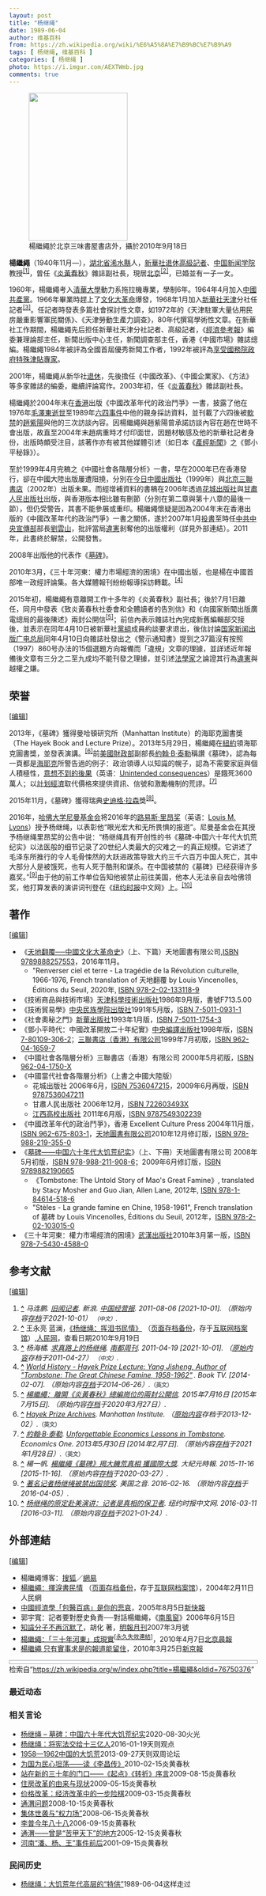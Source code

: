 ```yaml
---
layout: post
title: "杨继绳"
date: 1989-06-04
author: 维基百科
from: https://zh.wikipedia.org/wiki/%E6%A5%8A%E7%B9%BC%E7%B9%A9
tags: [ 杨继绳, 维基百科 ]
categories: [ 杨继绳 ]
photo: https://i.imgur.com/AEXTWmb.jpg
comments: true
---
```

<div class="mw-content-ltr mw-parser-output" lang="zh" dir="ltr"><style data-mw-deduplicate="TemplateStyles:r83732972">.mw-parser-output .ambox{border:1px solid #a2a9b1;border-left:10px solid #36c;background-color:#fbfbfb;box-sizing:border-box}.mw-parser-output .ambox+link+.ambox,.mw-parser-output .ambox+link+style+.ambox,.mw-parser-output .ambox+link+link+.ambox,.mw-parser-output .ambox+.mw-empty-elt+link+.ambox,.mw-parser-output .ambox+.mw-empty-elt+link+style+.ambox,.mw-parser-output .ambox+.mw-empty-elt+link+link+.ambox{margin-top:-1px}html body.mediawiki .mw-parser-output .ambox.mbox-small-left{margin:4px 1em 4px 0;overflow:hidden;width:238px;border-collapse:collapse;font-size:88%;line-height:1.25em}.mw-parser-output .ambox-speedy{border-left:10px solid #b32424;background-color:#fee7e6}.mw-parser-output .ambox-delete{border-left:10px solid #b32424}.mw-parser-output .ambox-content{border-left:10px solid #f28500}.mw-parser-output .ambox-style{border-left:10px solid #fc3}.mw-parser-output .ambox-move{border-left:10px solid #9932cc}.mw-parser-output .ambox-protection{border-left:10px solid #a2a9b1}.mw-parser-output .ambox .mbox-text{border:none;padding:0.25em 0.5em;width:100%}.mw-parser-output .ambox .mbox-image{border:none;padding:2px 0 2px 0.5em;text-align:center}.mw-parser-output .ambox .mbox-imageright{border:none;padding:2px 0.5em 2px 0;text-align:center}.mw-parser-output .ambox .mbox-empty-cell{border:none;padding:0;width:1px}.mw-parser-output .ambox .mbox-image-div{width:52px}html.client-js body.skin-minerva .mw-parser-output .mbox-text-span{margin-left:23px!important}@media(min-width:720px){.mw-parser-output .ambox{margin:0 10%}}@media screen{html.skin-theme-clientpref-night .mw-parser-output .ambox{border-left-color:#36c!important}html.skin-theme-clientpref-night .mw-parser-output .ambox-speedy,html.skin-theme-clientpref-night .mw-parser-output .ambox-delete{border-left-color:#b32424!important}html.skin-theme-clientpref-night .mw-parser-output .ambox-speedy{background-color:#300!important}html.skin-theme-clientpref-night .mw-parser-output .ambox-content{border-left-color:#f28500!important}html.skin-theme-clientpref-night .mw-parser-output .ambox-style{border-left-color:#fc3!important}html.skin-theme-clientpref-night .mw-parser-output .ambox-move{border-left-color:#9932cc!important}html.skin-theme-clientpref-night .mw-parser-output .ambox-protection{border-left-color:#a2a9b1!important}}@media screen and (prefers-color-scheme:dark){html.skin-theme-clientpref-os .mw-parser-output .ambox{border-left-color:#36c!important}html.skin-theme-clientpref-os .mw-parser-output .ambox-speedy,html.skin-theme-clientpref-os .mw-parser-output .ambox-delete{border-left-color:#b32424!important}html.skin-theme-clientpref-os .mw-parser-output .ambox-speedy{background-color:#300!important}html.skin-theme-clientpref-os .mw-parser-output .ambox-content{border-left-color:#f28500!important}html.skin-theme-clientpref-os .mw-parser-output .ambox-style{border-left-color:#fc3!important}html.skin-theme-clientpref-os .mw-parser-output .ambox-move{border-left-color:#9932cc!important}html.skin-theme-clientpref-os .mw-parser-output .ambox-protection{border-left-color:#a2a9b1!important}}</style>
<figure class="mw-halign-right" typeof="mw:File/Thumb"><a href="/wiki/File:YangJisheng.jpg" class="mw-file-description"><img src="//upload.wikimedia.org/wikipedia/commons/thumb/f/fb/YangJisheng.jpg/200px-YangJisheng.jpg" decoding="async" width="200" height="299" class="mw-file-element" srcset="//upload.wikimedia.org/wikipedia/commons/thumb/f/fb/YangJisheng.jpg/300px-YangJisheng.jpg 1.5x, //upload.wikimedia.org/wikipedia/commons/thumb/f/fb/YangJisheng.jpg/400px-YangJisheng.jpg 2x" data-file-width="2105" data-file-height="3148"></a><figcaption>楊繼繩於北京三味書屋書店外，攝於2010年9月18日</figcaption></figure>
<p><b>楊繼繩</b>（1940年11月<span class="useeditintro" title="Template:BLP editintro">—</span>），<a href="/wiki/%E6%B9%96%E5%8C%97%E7%9C%81" title="湖北省">湖北省</a><a href="/wiki/%E6%B5%A0%E6%B0%B4%E5%8E%BF" title="浠水县">浠水縣</a>人，<a href="/wiki/%E6%96%B0%E8%8F%AF%E7%A4%BE" class="mw-redirect" title="新華社">新華社</a><a href="/wiki/%E9%80%80%E4%BC%91" title="退休">退休</a><a href="/wiki/%E9%AB%98%E7%BA%A7%E8%AE%B0%E8%80%85" class="mw-redirect" title="高级记者">高級記者</a>、<a href="/wiki/%E4%B8%AD%E5%9B%BD%E6%96%B0%E9%97%BB%E5%AD%A6%E9%99%A2" title="中国新闻学院">中国新闻学院</a>教授<sup id="cite_ref-1" class="reference"><a href="#cite_note-1"><span class="cite-bracket">[</span>1<span class="cite-bracket">]</span></a></sup>，曾任《<a href="/wiki/%E7%82%8E%E9%BB%83%E6%98%A5%E7%A7%8B" class="mw-redirect" title="炎黃春秋">炎黃春秋</a>》雜誌副社長，現居<a href="/wiki/%E5%8C%97%E4%BA%AC" class="mw-redirect" title="北京">北京</a><sup id="cite_ref-杨继绳：挥泪书民情_2-0" class="reference"><a href="#cite_note-杨继绳：挥泪书民情-2"><span class="cite-bracket">[</span>2<span class="cite-bracket">]</span></a></sup>，已婚並有一子一女。
</p>
<meta property="mw:PageProp/toc">
<div class="mw-heading mw-heading2"></div>
<p>1960年，楊繼繩考入<a href="/wiki/%E6%B8%85%E8%8F%AF%E5%A4%A7%E5%AD%B8" class="mw-redirect" title="清華大學">清華大學</a>動力系拖拉機專業，學制6年。1964年4月加入<a href="/wiki/%E4%B8%AD%E5%9C%8B%E5%85%B1%E7%94%A2%E9%BB%A8" class="mw-redirect" title="中國共產黨">中國共產黨</a>。1966年畢業時趕上了<a href="/wiki/%E6%96%87%E5%8C%96%E5%A4%A7%E9%9D%A9%E5%91%BD" title="文化大革命">文化大革命</a>爆發，1968年1月加入<a href="/wiki/%E6%96%B0%E8%8F%AF%E7%A4%BE" class="mw-redirect" title="新華社">新華社</a><a href="/wiki/%E5%A4%A9%E6%B4%A5" class="mw-redirect" title="天津">天津</a>分社任記者<sup id="cite_ref-3" class="reference"><a href="#cite_note-3"><span class="cite-bracket">[</span>3<span class="cite-bracket">]</span></a></sup>。任記者時發表多篇社會探討性文章，如1972年的《天津駐軍大量佔用民房嚴重影響軍民關係》、《天津勞動生產力調查》，80年代撰寫學術性文章。在新華社工作期間，楊繼繩先后担任新華社天津分社記者、高級記者，《<a href="/wiki/%E7%B6%93%E6%BF%9F%E5%8F%83%E8%80%83%E5%A0%B1" class="mw-redirect" title="經濟參考報">經濟參考報</a>》編委兼理論部主任，新聞出版中心主任，新聞調查部主任，香港《中國市場》雜誌總編。楊繼繩1984年被評為全國首屆優秀新聞工作者，1992年被評為<a href="/wiki/%E4%BA%AB%E5%8F%97%E5%9B%BD%E5%8A%A1%E9%99%A2%E6%94%BF%E5%BA%9C%E7%89%B9%E6%AE%8A%E6%B4%A5%E8%B4%B4%E4%B8%93%E5%AE%B6" class="mw-redirect" title="享受国务院政府特殊津贴专家">享受國務院政府特殊津貼專家</a>。
</p><p>2001年，楊繼繩从新华社<a href="/wiki/%E9%80%80%E4%BC%91" title="退休">退休</a>，先後擔任《中國改革》、《中國企業家》、《方法》等多家雜誌的編委，繼續評論寫作。2003年初，任《<a href="/wiki/%E7%82%8E%E9%BB%83%E6%98%A5%E7%A7%8B" class="mw-redirect" title="炎黃春秋">炎黃春秋</a>》雜誌副社長。
</p><p>楊繼繩於2004年末在<a href="/wiki/%E9%A6%99%E6%B8%AF" title="香港">香港</a>出版《中國改革年代的政治鬥爭》一書，披露了他在1976年<a href="/wiki/%E6%AF%9B%E6%B3%BD%E4%B8%9C%E9%80%9D%E4%B8%96" class="mw-redirect" title="毛泽东逝世">毛澤東逝世</a>至1989年<a href="/wiki/%E5%85%AD%E5%9B%9B%E4%BA%8B%E4%BB%B6" title="六四事件">六四事件</a>中他的親身採訪資料，並刊載了六四後被<a href="/wiki/%E8%BB%9F%E7%A6%81" title="軟禁">軟禁</a>的<a href="/wiki/%E8%B6%99%E7%B4%AB%E9%99%BD" class="mw-redirect" title="趙紫陽">趙紫陽</a>與他的三次訪談內容。因楊繼繩與趙紫陽曾承諾訪談內容在趙在世時不會出版，故直至2004年末趙病重時才付印面世，因題材敏感及他的新華社記者身份，出版時頗受注目，該著作亦有被其他媒體引述（如日本《<a href="/wiki/%E7%94%A2%E7%B6%93%E6%96%B0%E8%81%9E" title="產經新聞">產經新聞</a>》之《鄧小平秘錄》）。
</p><p>至於1999年4月完稿之《中國社會各階層分析》一書，早在2000年已在香港發行，卻在中國大陸出版屢遭阻撓，分別在<a href="/wiki/%E4%BB%8A%E6%97%A5%E4%B8%AD%E5%9B%BD%E5%87%BA%E7%89%88%E7%A4%BE" class="mw-redirect" title="今日中国出版社">今日中國出版社</a>（1999年）與<a href="/wiki/%E5%8C%97%E4%BA%AC%E4%B8%89%E8%81%94%E4%B9%A6%E5%BA%97" class="mw-redirect" title="北京三联书店">北京三聯書店</a>（2002年）出版未果。而經增補資料的書稿在2006年透過<a href="/wiki/%E8%8A%B1%E5%9F%8E%E5%87%BA%E7%89%88%E7%A4%BE" title="花城出版社">花城出版社</a>與<a href="/wiki/%E7%94%98%E8%82%83%E4%BA%BA%E6%B0%91%E5%87%BA%E7%89%88%E7%A4%BE" title="甘肃人民出版社">甘肅人民出版社</a>出版，與香港版本相比雖有刪節（分別在第二章與第十八章的最後一節），但仍受警告，其書不能參展或重印。楊繼繩懷疑是因為2004年末在香港出版的《中國改革年代的政治鬥爭》一書之關係，遂於2007年1月<a href="/w/index.php?title=%E6%8A%95%E6%9B%B8&amp;action=edit&amp;redlink=1" class="new" title="投書（页面不存在）">投書</a>至時任<a href="/wiki/%E4%B8%AD%E5%85%B1%E4%B8%AD%E5%A4%AE%E5%AE%A3%E5%82%B3%E9%83%A8" class="mw-redirect" title="中共中央宣傳部">中共中央宣傳部</a>部長<a href="/wiki/%E5%8A%89%E9%9B%B2%E5%B1%B1" class="mw-redirect" title="劉雲山">劉雲山</a>，批評當局<a href="/wiki/%E9%81%95%E6%86%B2" class="mw-redirect" title="違憲">違憲</a>剝奪他的出版權利（詳見外部連結）。2011年，此書終於解禁，公開發售。
</p><p>2008年出版他的代表作《<a href="/wiki/%E5%A2%93%E7%A2%91_(%E4%B9%A6%E7%B1%8D)" title="墓碑 (书籍)">墓碑</a>》。
</p><p>2010年3月，《三十年河東：權力市場經濟的困境》在中國出版，也是楊在中國首部唯一政經評論集。各大媒體報刊紛紛報導採訪轉載。<sup id="cite_ref-4" class="reference"><a href="#cite_note-4"><span class="cite-bracket">[</span>4<span class="cite-bracket">]</span></a></sup>
</p><p>2015年初，楊繼繩有意離開工作十多年的《炎黃春秋》副社長；後於7月1日離任，同月中發表《致炎黃春秋社委會和全體讀者的告別信》和《向國家新聞出版廣電總局的最後陳述》兩封公開信<sup id="cite_ref-5" class="reference"><a href="#cite_note-5"><span class="cite-bracket">[</span>5<span class="cite-bracket">]</span></a></sup>；前信內表示雜誌社內完成新舊編輯部交接後，並表示在同年4月10日被新華社<a href="/wiki/%E5%85%9A%E7%BB%84" title="党组">黨組</a>成員約談要求退出，後信討論<a href="/wiki/%E5%9B%BD%E5%AE%B6%E6%96%B0%E9%97%BB%E5%87%BA%E7%89%88%E5%B9%BF%E7%94%B5%E6%80%BB%E5%B1%80" class="mw-redirect" title="国家新闻出版广电总局">国家新闻出版广电总局</a>同年4月10日向雜誌社發出之《警示通知書》提到之37篇沒有按照（1997）860号办法的15個選題方向報備而「違規」文章的理據，並詳述近年報備後文章有三分之二至九成均不能刊發之理據，並引述<a href="/wiki/%E6%B3%95%E5%AD%B8%E5%AE%B6" class="mw-redirect" title="法學家">法學家</a>之論證其行為<a href="/wiki/%E9%81%95%E6%86%B2" class="mw-redirect" title="違憲">違憲</a>與越權之嫌。
</p>
<div class="mw-heading mw-heading2"><h2 id="荣誉"><span id=".E8.8D.A3.E8.AA.89"></span>荣誉</h2><span class="mw-editsection"><span class="mw-editsection-bracket">[</span><a href="/w/index.php?title=%E6%A5%8A%E7%B9%BC%E7%B9%A9&amp;action=edit&amp;section=2" title="编辑章节：荣誉"><span>编辑</span></a><span class="mw-editsection-bracket">]</span></span></div>
<p>2013年，《墓碑》獲得曼哈頓研究所（Manhattan Institute）的海耶克圖書獎（The Hayek Book and Lecture Prize）。2013年5月29日，楊繼繩在<a href="/wiki/%E7%B4%90%E7%B4%84" class="mw-redirect" title="紐約">紐約</a>領海耶克圖書獎，並發表演講。<sup id="cite_ref-6" class="reference"><a href="#cite_note-6"><span class="cite-bracket">[</span>6<span class="cite-bracket">]</span></a></sup>前<a href="/wiki/%E7%BE%8E%E5%9C%8B%E8%B2%A1%E6%94%BF%E9%83%A8" class="mw-redirect" title="美國財政部">美國財政部</a>副部長<a href="/wiki/%E7%BA%A6%E7%BF%B0%C2%B7B%C2%B7%E6%B3%B0%E5%8B%92" title="约翰·B·泰勒">約翰·B·泰勒</a>稱讚《墓碑》，認為每一頁都是<a href="/wiki/%E6%B5%B7%E8%80%B6%E5%85%8B" class="mw-redirect mw-disambig" title="海耶克">海耶克</a>所警告過的例子：政治領導人以知識的幌子，認為不需要家庭與個人積極性，<span class="ilh-all" data-orig-title="意想不到的後果" data-lang-code="en" data-lang-name="英语" data-foreign-title="Unintended consequences"><span class="ilh-page"><a href="/w/index.php?title=%E6%84%8F%E6%83%B3%E4%B8%8D%E5%88%B0%E7%9A%84%E5%BE%8C%E6%9E%9C&amp;action=edit&amp;redlink=1" class="new" title="意想不到的後果（页面不存在）">意想不到的後果</a></span><span class="noprint ilh-comment"><span class="ilh-paren">（</span><span class="ilh-lang">英语</span><span class="ilh-colon">：</span><span class="ilh-link"><a href="https://en.wikipedia.org/wiki/Unintended_consequences" class="extiw" title="en:Unintended consequences"><span lang="en" dir="auto">Unintended consequences</span></a></span><span class="ilh-paren">）</span></span></span>是餓死3600萬人；以<a href="/wiki/%E8%AE%A1%E5%88%92%E7%BB%8F%E6%B5%8E" class="mw-redirect" title="计划经济">計划經濟</a>取代價格來提供資訊、信號和激勵機制的荒謬。<sup id="cite_ref-7" class="reference"><a href="#cite_note-7"><span class="cite-bracket">[</span>7<span class="cite-bracket">]</span></a></sup>
</p><p>2015年11月，《墓碑》獲得瑞典<a href="/wiki/%E5%8F%B2%E8%BF%AA%E6%A0%BC%C2%B7%E6%8B%89%E6%A3%AE" class="mw-redirect" title="史迪格·拉森">史迪格·拉森</a>獎<sup id="cite_ref-SWEDEN_8-0" class="reference"><a href="#cite_note-SWEDEN-8"><span class="cite-bracket">[</span>8<span class="cite-bracket">]</span></a></sup>。
</p><p>2016年，<a href="/wiki/%E5%93%88%E4%BD%9B%E5%A4%A7%E5%AD%A6" title="哈佛大学">哈佛大学</a><a href="/wiki/%E5%B0%BC%E6%9B%BC%E6%96%B0%E9%97%BB%E5%9F%BA%E9%87%91%E4%BC%9A" title="尼曼新闻基金会">尼曼基金会</a>将2016年的<span class="ilh-all" data-orig-title="路易斯·里昂奖" data-lang-code="en" data-lang-name="英语" data-foreign-title="Louis M. Lyons"><span class="ilh-page"><a href="/w/index.php?title=%E8%B7%AF%E6%98%93%E6%96%AF%C2%B7%E9%87%8C%E6%98%82%E5%A5%96&amp;action=edit&amp;redlink=1" class="new" title="路易斯·里昂奖（页面不存在）">路易斯·里昂奖</a></span><span class="noprint ilh-comment"><span class="ilh-paren">（</span><span class="ilh-lang">英语</span><span class="ilh-colon">：</span><span class="ilh-link"><a href="https://en.wikipedia.org/wiki/Louis_M._Lyons" class="extiw" title="en:Louis M. Lyons"><span lang="en" dir="auto">Louis M. Lyons</span></a></span><span class="ilh-paren">）</span></span></span>授予杨继绳，以表彰他“眼光宏大和无所畏惧的报道”。尼曼基金会在其授予杨继绳里昂奖的公告中说：“杨继绳具有开创性的书《墓碑-中国六十年代大饥荒纪实》以法医般的细节记录了20世纪人类最大的灾难之一的真正规模。它讲述了毛泽东所推行的令人毛骨悚然的大跃进政策导致大约三千六百万中国人死亡，其中大部分人是被饿死，也有人死于酷刑和谋杀。在中国被禁的《墓碑》已经获得许多嘉奖。”<sup id="cite_ref-9" class="reference"><a href="#cite_note-9"><span class="cite-bracket">[</span>9<span class="cite-bracket">]</span></a></sup>由于他的前工作单位告知他被禁止前往美国，他本人无法亲自去哈佛领奖，他打算发表的演讲词刊登在《<a href="/wiki/%E7%BA%BD%E7%BA%A6%E6%97%B6%E6%8A%A5" title="纽约时报">纽约时报</a>中文网》上。<sup id="cite_ref-10" class="reference"><a href="#cite_note-10"><span class="cite-bracket">[</span>10<span class="cite-bracket">]</span></a></sup>
</p>
<div class="mw-heading mw-heading2"><h2 id="著作"><span id=".E8.91.97.E4.BD.9C"></span>著作</h2><span class="mw-editsection"><span class="mw-editsection-bracket">[</span><a href="/w/index.php?title=%E6%A5%8A%E7%B9%BC%E7%B9%A9&amp;action=edit&amp;section=3" title="编辑章节：著作"><span>编辑</span></a><span class="mw-editsection-bracket">]</span></span></div>
<ul><li>《<a href="/wiki/%E5%A4%A9%E5%9C%B0%E7%BF%BB%E8%A6%86%E2%94%80%E2%94%80%E4%B8%AD%E5%9B%BD%E6%96%87%E5%8C%96%E5%A4%A7%E9%9D%A9%E5%91%BD%E5%8F%B2" class="mw-redirect" title="天地翻覆──中国文化大革命史">天地翻覆──中國文化大革命史</a>》（上、下篇）天地圖書有限公司,<a href="/wiki/Special:%E7%BD%91%E7%BB%9C%E4%B9%A6%E6%BA%90/9789888257553" class="internal mw-magiclink-isbn">ISBN 9789888257553</a>，2016年11月。
<ul><li>"Renverser ciel et terre - La tragédie de la Révolution culturelle, 1966-1976, French translation of 天地翻覆 by Louis Vincenolles, Éditions du Seuil, 2020年, <a href="/wiki/Special:%E7%BD%91%E7%BB%9C%E4%B9%A6%E6%BA%90/9782021331189" class="internal mw-magiclink-isbn">ISBN 978-2-02-133118-9</a></li></ul></li>
<li>《技術商品與技術市場》<a href="/w/index.php?title=%E5%A4%A9%E6%B4%A5%E7%A7%91%E5%AD%B8%E6%8A%80%E8%A1%93%E5%87%BA%E7%89%88%E7%A4%BE&amp;action=edit&amp;redlink=1" class="new" title="天津科學技術出版社（页面不存在）">天津科學技術出版社</a>1986年9月版，書號F713.5.00</li>
<li>《技術貿易學》<a href="/w/index.php?title=%E4%B8%AD%E5%A4%AE%E6%B0%91%E6%97%8F%E5%AD%B8%E9%99%A2%E5%87%BA%E7%89%88%E7%A4%BE&amp;action=edit&amp;redlink=1" class="new" title="中央民族學院出版社（页面不存在）">中央民族學院出版社</a>1991年5月版，<a href="/wiki/Special:%E7%BD%91%E7%BB%9C%E4%B9%A6%E6%BA%90/7501109311" class="internal mw-magiclink-isbn">ISBN 7-5011-0931-1</a></li>
<li>《社會奧秘之門》<a href="/wiki/%E6%96%B0%E5%8D%8E%E5%87%BA%E7%89%88%E7%A4%BE" class="mw-redirect" title="新华出版社">新華出版社</a>1993年1月版，<a href="/wiki/Special:%E7%BD%91%E7%BB%9C%E4%B9%A6%E6%BA%90/7501117543" class="internal mw-magiclink-isbn">ISBN 7-5011-1754-3</a></li>
<li>《鄧小平時代：中國改革開放二十年紀實》<a href="/wiki/%E4%B8%AD%E5%A4%AE%E7%B7%A8%E8%AD%AF%E5%87%BA%E7%89%88%E7%A4%BE" title="中央編譯出版社">中央編譯出版社</a>1998年版，<a href="/wiki/Special:%E7%BD%91%E7%BB%9C%E4%B9%A6%E6%BA%90/7801093062" class="internal mw-magiclink-isbn">ISBN 7-80109-306-2</a>；<a href="/wiki/%E4%B8%89%E8%81%AF%E6%9B%B8%E5%BA%97_(%E9%A6%99%E6%B8%AF)" class="mw-redirect" title="三聯書店 (香港)">三聯書店（香港）有限公司</a>1999年7月初版，<a href="/wiki/Special:%E7%BD%91%E7%BB%9C%E4%B9%A6%E6%BA%90/9620416597" class="internal mw-magiclink-isbn">ISBN 962-04-1659-7</a></li>
<li>《中國社會各階層分析》三聯書店（香港）有限公司 2000年5月初版，<a href="/wiki/Special:%E7%BD%91%E7%BB%9C%E4%B9%A6%E6%BA%90/962041750X" class="internal mw-magiclink-isbn">ISBN 962-04-1750-X</a></li>
<li>《中國當代社會各階層分析》（上書之中國大陸版）
<ul><li>花城出版社 2006年6月，<a href="/wiki/Special:%E7%BD%91%E7%BB%9C%E4%B9%A6%E6%BA%90/7536047215" class="internal mw-magiclink-isbn">ISBN 7536047215</a>，2009年6月再版，<a href="/wiki/Special:%E7%BD%91%E7%BB%9C%E4%B9%A6%E6%BA%90/9787536047211" class="internal mw-magiclink-isbn">ISBN 9787536047211</a></li>
<li>甘肅人民出版社 2006年12月，<a href="/wiki/Special:%E7%BD%91%E7%BB%9C%E4%B9%A6%E6%BA%90/722603493X" class="internal mw-magiclink-isbn">ISBN 722603493X</a></li>
<li><a href="/w/index.php?title=%E6%B1%9F%E8%A5%BF%E9%AB%98%E6%A0%A1%E5%87%BA%E7%89%88%E7%A4%BE&amp;action=edit&amp;redlink=1" class="new" title="江西高校出版社（页面不存在）">江西高校出版社</a> 2011年6月版，<a href="/wiki/Special:%E7%BD%91%E7%BB%9C%E4%B9%A6%E6%BA%90/9787549302239" class="internal mw-magiclink-isbn">ISBN 9787549302239</a></li></ul></li>
<li>《中國改革年代的政治鬥爭》，香港 Excellent Culture Press 2004年11月版，<a href="/wiki/Special:%E7%BD%91%E7%BB%9C%E4%B9%A6%E6%BA%90/9626758031" class="internal mw-magiclink-isbn">ISBN 962-675-803-1</a>，<a href="/wiki/%E5%A4%A9%E5%9C%B0%E5%9C%96%E6%9B%B8" title="天地圖書">天地圖書有限公司</a>2010年12月修訂版，<a href="/wiki/Special:%E7%BD%91%E7%BB%9C%E4%B9%A6%E6%BA%90/9789882193550" class="internal mw-magiclink-isbn">ISBN 978-988-219-355-0</a></li>
<li>《<a href="/wiki/%E5%A2%93%E7%A2%91%E2%80%94%E2%80%94%E4%B8%AD%E5%9B%BD%E5%85%AD%E5%8D%81%E5%B9%B4%E4%BB%A3%E5%A4%A7%E9%A5%A5%E8%8D%92%E7%BA%AA%E5%AE%9E" class="mw-redirect" title="墓碑——中国六十年代大饥荒纪实">墓碑——中国六十年代大饥荒纪实</a>》（上、下冊）天地圖書有限公司 2008年5月初版，<a href="/wiki/Special:%E7%BD%91%E7%BB%9C%E4%B9%A6%E6%BA%90/9789882119086" class="internal mw-magiclink-isbn">ISBN 978-988-211-908-6</a>；2009年6月修訂版，<a href="/wiki/Special:%E7%BD%91%E7%BB%9C%E4%B9%A6%E6%BA%90/9789882190665" class="internal mw-magiclink-isbn">ISBN 9789882190665</a>
<ul><li>《Tombstone: The Untold Story of Mao's Great Famine》, translated by Stacy Mosher and Guo Jian, Allen Lane, 2012年, <a href="/wiki/Special:%E7%BD%91%E7%BB%9C%E4%B9%A6%E6%BA%90/9781846145186" class="internal mw-magiclink-isbn">ISBN 978-1-84614-518-6</a></li>
<li>"Stèles - La grande famine en Chine, 1958-1961", French translation of 墓碑 by Louis Vincenolles, Éditions du Seuil, 2012年，<a href="/wiki/Special:%E7%BD%91%E7%BB%9C%E4%B9%A6%E6%BA%90/9782021030150" class="internal mw-magiclink-isbn">ISBN 978-2-02-103015-0</a></li></ul></li>
<li>《三十年河東：權力市場經濟的困境》<a href="/w/index.php?title=%E6%AD%A6%E6%BC%A2%E5%87%BA%E7%89%88%E7%A4%BE&amp;action=edit&amp;redlink=1" class="new" title="武漢出版社（页面不存在）">武漢出版社</a>2010年3月第一版，<a href="/wiki/Special:%E7%BD%91%E7%BB%9C%E4%B9%A6%E6%BA%90/9787543045880" class="internal mw-magiclink-isbn">ISBN 978-7-5430-4588-0</a></li></ul>
<div class="mw-heading mw-heading2"><h2 id="参考文献"><span id=".E5.8F.82.E8.80.83.E6.96.87.E7.8C.AE"></span>参考文献</h2><span class="mw-editsection"><span class="mw-editsection-bracket">[</span><a href="/w/index.php?title=%E6%A5%8A%E7%B9%BC%E7%B9%A9&amp;action=edit&amp;section=4" title="编辑章节：参考文献"><span>编辑</span></a><span class="mw-editsection-bracket">]</span></span></div>
<ol class="references">
<li id="cite_note-1"><span class="mw-cite-backlink"><b><a href="#cite_ref-1">^</a></b></span> <span class="reference-text"><cite class="citation web">马连鹏. <a rel="nofollow" class="external text" href="https://finance.sina.com.cn/roll/20110806/013910272022.shtml">旧闻记者</a>. 新浪. <a href="/wiki/%E4%B8%AD%E5%9B%BD%E7%BB%8F%E8%90%A5%E6%8A%A5" title="中国经营报">中国经营报</a>. 2011-08-06 <span class="reference-accessdate"> [<span class="nowrap">2021-10-01</span>]</span>. （原始内容<a rel="nofollow" class="external text" href="https://web.archive.org/web/20211001051731/https://finance.sina.com.cn/roll/20110806/013910272022.shtml">存档</a>于2021-10-01） <span style="font-family: sans-serif; cursor: default; color:var(--color-subtle, #54595d); font-size: 0.8em; bottom: 0.1em; font-weight: bold;" title="连接到中文网页">（中文）</span>.</cite><span title="ctx_ver=Z39.88-2004&amp;rfr_id=info%3Asid%2Fzh.wikipedia.org%3A%E6%A5%8A%E7%B9%BC%E7%B9%A9&amp;rft.atitle=%E6%97%A7%E9%97%BB%E8%AE%B0%E8%80%85&amp;rft.au=%E9%A9%AC%E8%BF%9E%E9%B9%8F&amp;rft.date=2011-08-06&amp;rft.genre=unknown&amp;rft.jtitle=%E6%96%B0%E6%B5%AA&amp;rft_id=https%3A%2F%2Ffinance.sina.com.cn%2Froll%2F20110806%2F013910272022.shtml&amp;rft_val_fmt=info%3Aofi%2Ffmt%3Akev%3Amtx%3Ajournal" class="Z3988"><span style="display:none;">&nbsp;</span></span></span>
</li>
<li id="cite_note-杨继绳：挥泪书民情-2"><span class="mw-cite-backlink"><b><a href="#cite_ref-杨继绳：挥泪书民情_2-0">^</a></b></span> <span class="reference-text">王永亮 蓝澜，<a rel="nofollow" class="external text" href="http://www.people.com.cn/GB/14677/22114/31734/31736/2332224.html">《杨继绳：挥泪书民情》</a> （<a rel="nofollow" class="external text" href="//web.archive.org/web/20200327111549/http://www.people.com.cn/GB/14677/22114/31734/31736/2332224.html">页面存档备份</a>，存于<a href="/wiki/%E4%BA%92%E8%81%94%E7%BD%91%E6%A1%A3%E6%A1%88%E9%A6%86" title="互联网档案馆">互联网档案馆</a>）,<a href="/wiki/%E4%BA%BA%E6%B0%91%E7%BD%91" title="人民网">人民网</a>，查看日期2010年9月19日</span>
</li>
<li id="cite_note-3"><span class="mw-cite-backlink"><b><a href="#cite_ref-3">^</a></b></span> <span class="reference-text"><cite class="citation web">杨海橘. <a rel="nofollow" class="external text" href="https://web.archive.org/web/20110427055634/http://www.nbweekly.com/news/people/201104/14273.aspx">求真路上的杨继绳</a>. <a href="/wiki/%E5%8D%97%E9%83%BD%E5%91%A8%E5%88%8A" title="南都周刊">南都周刊</a>. 2011-04-19 <span class="reference-accessdate"> [<span class="nowrap">2021-10-01</span>]</span>. （<a rel="nofollow" class="external text" href="http://www.nbweekly.com/news/people/201104/14273.aspx">原始内容</a>存档于2011-04-27） <span style="font-family: sans-serif; cursor: default; color:var(--color-subtle, #54595d); font-size: 0.8em; bottom: 0.1em; font-weight: bold;" title="连接到中文网页">（中文）</span>.</cite><span title="ctx_ver=Z39.88-2004&amp;rfr_id=info%3Asid%2Fzh.wikipedia.org%3A%E6%A5%8A%E7%B9%BC%E7%B9%A9&amp;rft.au=%E6%9D%A8%E6%B5%B7%E6%A9%98&amp;rft.btitle=%E6%B1%82%E7%9C%9F%E8%B7%AF%E4%B8%8A%E7%9A%84%E6%9D%A8%E7%BB%A7%E7%BB%B3&amp;rft.date=2011-04-19&amp;rft.genre=unknown&amp;rft.pub=%E5%8D%97%E9%83%BD%E5%91%A8%E5%88%8A&amp;rft_id=http%3A%2F%2Fwww.nbweekly.com%2Fnews%2Fpeople%2F201104%2F14273.aspx&amp;rft_val_fmt=info%3Aofi%2Ffmt%3Akev%3Amtx%3Abook" class="Z3988"><span style="display:none;">&nbsp;</span></span></span>
</li>
<li id="cite_note-4"><span class="mw-cite-backlink"><b><a href="#cite_ref-4">^</a></b></span> <span class="reference-text"><cite class="citation web"><a rel="nofollow" class="external text" href="http://www.booktv.org/Program/14654/Hayek+Prize+Lecture+Yang+Jisheng+Author+of+Tombstone+The+Great+Chinese+Famine+19581962.aspx">World History - Hayek Prize Lecture: Yang Jisheng, Author of "Tombstone: The Great Chinese Famine, 1958-1962<span style="padding-right:0.2em;">"</span></a>. Book TV.  <span class="reference-accessdate"> [<span class="nowrap">2014-02-07</span>]</span>. （原始内容<a rel="nofollow" class="external text" href="https://web.archive.org/web/20140626045912/http://booktv.org/Program/14654/Hayek+Prize+Lecture+Yang+Jisheng+Author+of+Tombstone+The+Great+Chinese+Famine+19581962.aspx">存档</a>于2014-06-26）.</cite><span title="ctx_ver=Z39.88-2004&amp;rfr_id=info%3Asid%2Fzh.wikipedia.org%3A%E6%A5%8A%E7%B9%BC%E7%B9%A9&amp;rft.btitle=World+History+-+Hayek+Prize+Lecture%3A+Yang+Jisheng%2C+Author+of+%22Tombstone%3A+The+Great+Chinese+Famine%2C+1958-1962%22&amp;rft.genre=unknown&amp;rft.pub=Book+TV&amp;rft_id=http%3A%2F%2Fwww.booktv.org%2FProgram%2F14654%2FHayek%2BPrize%2BLecture%2BYang%2BJisheng%2BAuthor%2Bof%2BTombstone%2BThe%2BGreat%2BChinese%2BFamine%2B19581962.aspx&amp;rft_val_fmt=info%3Aofi%2Ffmt%3Akev%3Amtx%3Abook" class="Z3988"><span style="display:none;">&nbsp;</span></span><span style="font-family: sans-serif; cursor: default; color:var(--color-subtle, #54595d); font-size: 0.8em; bottom: 0.1em; font-weight: bold;" title="英語">（英文）</span></span>
</li>
<li id="cite_note-5"><span class="mw-cite-backlink"><b><a href="#cite_ref-5">^</a></b></span> <span class="reference-text"><cite class="citation web"><a rel="nofollow" class="external text" href="http://www.boxun.com/news/gb/china/2015/07/201507160051.shtml">楊繼繩：離開《炎黃春秋》總編崗位的兩封公開信</a>. 2015年7月16日 <span class="reference-accessdate"> [2015年7月15日]</span>. （原始内容<a rel="nofollow" class="external text" href="https://web.archive.org/web/20200327111600/https://www.boxun.com/news/gb/china/2015/07/201507160051.shtml">存档</a>于2020年3月27日）.</cite><span title="ctx_ver=Z39.88-2004&amp;rfr_id=info%3Asid%2Fzh.wikipedia.org%3A%E6%A5%8A%E7%B9%BC%E7%B9%A9&amp;rft.btitle=%E6%A5%8A%E7%B9%BC%E7%B9%A9%EF%BC%9A%E9%9B%A2%E9%96%8B%E3%80%8A%E7%82%8E%E9%BB%83%E6%98%A5%E7%A7%8B%E3%80%8B%E7%B8%BD%E7%B7%A8%E5%B4%97%E4%BD%8D%E7%9A%84%E5%85%A9%E5%B0%81%E5%85%AC%E9%96%8B%E4%BF%A1&amp;rft.date=2015-07-16&amp;rft.genre=unknown&amp;rft_id=http%3A%2F%2Fwww.boxun.com%2Fnews%2Fgb%2Fchina%2F2015%2F07%2F201507160051.shtml&amp;rft_val_fmt=info%3Aofi%2Ffmt%3Akev%3Amtx%3Abook" class="Z3988"><span style="display:none;">&nbsp;</span></span></span>
</li>
<li id="cite_note-6"><span class="mw-cite-backlink"><b><a href="#cite_ref-6">^</a></b></span> <span class="reference-text"><cite class="citation web"><a rel="nofollow" class="external text" href="https://web.archive.org/web/20131202234814/http://www.manhattan-institute.org/html/hayek_archive.htm">Hayek Prize Archives</a>. Manhattan Institute. （<a rel="nofollow" class="external text" href="http://www.manhattan-institute.org/html/hayek_archive.htm">原始内容</a>存档于2013-12-02）.</cite><span title="ctx_ver=Z39.88-2004&amp;rfr_id=info%3Asid%2Fzh.wikipedia.org%3A%E6%A5%8A%E7%B9%BC%E7%B9%A9&amp;rft.btitle=Hayek+Prize+Archives&amp;rft.genre=unknown&amp;rft.pub=Manhattan+Institute&amp;rft_id=http%3A%2F%2Fwww.manhattan-institute.org%2Fhtml%2Fhayek_archive.htm&amp;rft_val_fmt=info%3Aofi%2Ffmt%3Akev%3Amtx%3Abook" class="Z3988"><span style="display:none;">&nbsp;</span></span><span style="font-family: sans-serif; cursor: default; color:var(--color-subtle, #54595d); font-size: 0.8em; bottom: 0.1em; font-weight: bold;" title="英語">（英文）</span></span>
</li>
<li id="cite_note-7"><span class="mw-cite-backlink"><b><a href="#cite_ref-7">^</a></b></span> <span class="reference-text"><cite class="citation web"><a href="/wiki/%E7%BA%A6%E7%BF%B0%C2%B7B%C2%B7%E6%B3%B0%E5%8B%92" title="约翰·B·泰勒">約翰·B·泰勒</a>. <a rel="nofollow" class="external text" href="http://economicsone.com/2013/05/30/unforgettable-economics-lessons-in-tombstone/">Unforgettable Economics Lessons in Tombstone</a>. Economics One. 2013年5月30日 <span class="reference-accessdate"> [2014年2月7日]</span>. （原始内容<a rel="nofollow" class="external text" href="https://web.archive.org/web/20210128100613/https://economicsone.com/2013/05/30/unforgettable-economics-lessons-in-tombstone/">存档</a>于2021年1月28日）.</cite><span title="ctx_ver=Z39.88-2004&amp;rfr_id=info%3Asid%2Fzh.wikipedia.org%3A%E6%A5%8A%E7%B9%BC%E7%B9%A9&amp;rft.au=%E7%B4%84%E7%BF%B0%C2%B7B%C2%B7%E6%B3%B0%E5%8B%92&amp;rft.btitle=Unforgettable+Economics+Lessons+in+Tombstone&amp;rft.date=2013-05-30&amp;rft.genre=unknown&amp;rft.pub=Economics+One&amp;rft_id=http%3A%2F%2Feconomicsone.com%2F2013%2F05%2F30%2Funforgettable-economics-lessons-in-tombstone%2F&amp;rft_val_fmt=info%3Aofi%2Ffmt%3Akev%3Amtx%3Abook" class="Z3988"><span style="display:none;">&nbsp;</span></span><span style="font-family: sans-serif; cursor: default; color:var(--color-subtle, #54595d); font-size: 0.8em; bottom: 0.1em; font-weight: bold;" title="英語">（英文）</span></span>
</li>
<li id="cite_note-SWEDEN-8"><span class="mw-cite-backlink"><b><a href="#cite_ref-SWEDEN_8-0">^</a></b></span> <span class="reference-text"><cite class="citation news">楊一帆. <a rel="nofollow" class="external text" href="http://www.epochtimes.com/b5/15/11/16/n4574257.htm">楊繼繩《墓碑》揭大饑荒真相 獲國際大獎</a>. 大紀元時報. 2015-11-16 <span class="reference-accessdate"> [<span class="nowrap">2015-11-16</span>]</span>. （原始内容<a rel="nofollow" class="external text" href="https://web.archive.org/web/20200327111624/https://www.epochtimes.com/b5/15/11/16/n4574257.htm">存档</a>于2020-03-27）.</cite><span title="ctx_ver=Z39.88-2004&amp;rfr_id=info%3Asid%2Fzh.wikipedia.org%3A%E6%A5%8A%E7%B9%BC%E7%B9%A9&amp;rft.atitle=%E6%A5%8A%E7%B9%BC%E7%B9%A9%E3%80%8A%E5%A2%93%E7%A2%91%E3%80%8B%E6%8F%AD%E5%A4%A7%E9%A5%91%E8%8D%92%E7%9C%9F%E7%9B%B8+%E7%8D%B2%E5%9C%8B%E9%9A%9B%E5%A4%A7%E7%8D%8E&amp;rft.au=%E6%A5%8A%E4%B8%80%E5%B8%86&amp;rft.date=2015-11-16&amp;rft.genre=article&amp;rft_id=http%3A%2F%2Fwww.epochtimes.com%2Fb5%2F15%2F11%2F16%2Fn4574257.htm&amp;rft_val_fmt=info%3Aofi%2Ffmt%3Akev%3Amtx%3Ajournal" class="Z3988"><span style="display:none;">&nbsp;</span></span></span>
</li>
<li id="cite_note-9"><span class="mw-cite-backlink"><b><a href="#cite_ref-9">^</a></b></span> <span class="reference-text"><cite class="citation web"><a rel="nofollow" class="external text" href="http://www.voachinese.com/content/voa-news-chinese-journalist-banned-from-flying-to-us-to-accept-a-prize-20160215/3191677.html">著名记者杨继绳被禁出国领奖</a>. 美国之音. 2016-02-16. （原始内容<a rel="nofollow" class="external text" href="https://web.archive.org/web/20160405095306/http://www.voachinese.com/content/voa-news-chinese-journalist-banned-from-flying-to-us-to-accept-a-prize-20160215/3191677.html">存档</a>于2016-04-05）.</cite><span title="ctx_ver=Z39.88-2004&amp;rfr_id=info%3Asid%2Fzh.wikipedia.org%3A%E6%A5%8A%E7%B9%BC%E7%B9%A9&amp;rft.btitle=%E8%91%97%E5%90%8D%E8%AE%B0%E8%80%85%E6%9D%A8%E7%BB%A7%E7%BB%B3%E8%A2%AB%E7%A6%81%E5%87%BA%E5%9B%BD%E9%A2%86%E5%A5%96&amp;rft.date=2016-02-16&amp;rft.genre=unknown&amp;rft.pub=%E7%BE%8E%E5%9B%BD%E4%B9%8B%E9%9F%B3&amp;rft_id=http%3A%2F%2Fwww.voachinese.com%2Fcontent%2Fvoa-news-chinese-journalist-banned-from-flying-to-us-to-accept-a-prize-20160215%2F3191677.html&amp;rft_val_fmt=info%3Aofi%2Ffmt%3Akev%3Amtx%3Abook" class="Z3988"><span style="display:none;">&nbsp;</span></span></span>
</li>
<li id="cite_note-10"><span class="mw-cite-backlink"><b><a href="#cite_ref-10">^</a></b></span> <span class="reference-text"><cite class="citation web"><a rel="nofollow" class="external text" href="http://cn.nytimes.com/china/20160311/c11chinayang/">杨继绳的原定赴美演讲：记者是真相的保卫者</a>. 纽约时报中文网. 2016-03-11 <span class="reference-accessdate"> [<span class="nowrap">2016-03-11</span>]</span>. （原始内容<a rel="nofollow" class="external text" href="https://web.archive.org/web/20210124101731/https://cn.nytimes.com/china/20160311/c11chinayang/">存档</a>于2021-01-24）.</cite><span title="ctx_ver=Z39.88-2004&amp;rfr_id=info%3Asid%2Fzh.wikipedia.org%3A%E6%A5%8A%E7%B9%BC%E7%B9%A9&amp;rft.btitle=%E6%9D%A8%E7%BB%A7%E7%BB%B3%E7%9A%84%E5%8E%9F%E5%AE%9A%E8%B5%B4%E7%BE%8E%E6%BC%94%E8%AE%B2%EF%BC%9A%E8%AE%B0%E8%80%85%E6%98%AF%E7%9C%9F%E7%9B%B8%E7%9A%84%E4%BF%9D%E5%8D%AB%E8%80%85&amp;rft.date=2016-03-11&amp;rft.genre=unknown&amp;rft.pub=%E7%BA%BD%E7%BA%A6%E6%97%B6%E6%8A%A5%E4%B8%AD%E6%96%87%E7%BD%91&amp;rft_id=http%3A%2F%2Fcn.nytimes.com%2Fchina%2F20160311%2Fc11chinayang%2F&amp;rft_val_fmt=info%3Aofi%2Ffmt%3Akev%3Amtx%3Abook" class="Z3988"><span style="display:none;">&nbsp;</span></span></span>
</li>
</ol>
<div class="mw-heading mw-heading2"><h2 id="外部連結"><span id=".E5.A4.96.E9.83.A8.E9.80.A3.E7.B5.90"></span>外部連結</h2><span class="mw-editsection"><span class="mw-editsection-bracket">[</span><a href="/w/index.php?title=%E6%A5%8A%E7%B9%BC%E7%B9%A9&amp;action=edit&amp;section=5" title="编辑章节：外部連結"><span>编辑</span></a><span class="mw-editsection-bracket">]</span></span></div>
<ul><li>楊繼繩博客：<a rel="nofollow" class="external text" href="http://yangjishengvip.blog.sohu.com/">搜狐</a>／<a rel="nofollow" class="external text" href="https://web.archive.org/web/20090914050805/http://yangjishengbk.blog.163.com/">網易</a></li>
<li><a rel="nofollow" class="external text" href="http://www.people.com.cn/GB/14677/22114/31734/31736/2332224.html">楊繼繩：揮淚書民情</a> （<a rel="nofollow" class="external text" href="//web.archive.org/web/20200327111549/http://www.people.com.cn/GB/14677/22114/31734/31736/2332224.html">页面存档备份</a>，存于<a href="/wiki/%E4%BA%92%E8%81%94%E7%BD%91%E6%A1%A3%E6%A1%88%E9%A6%86" title="互联网档案馆">互联网档案馆</a>），2004年2月11日人民網</li>
<li><a rel="nofollow" class="external text" href="https://web.archive.org/web/20060601060920/http://www.gd.xinhuanet.com/zhuanlan/tbx/2005-08/05/content_4814839.htm">中國經濟學「包醫百病」是你的悲哀</a>，2005年8月5日<a href="/wiki/%E6%96%B0%E5%BF%AB%E5%A0%B1" title="新快報">新快報</a></li>
<li>郭宇寬：記者要對歷史負責──對話楊繼繩，《<a href="/wiki/%E5%8D%97%E9%A3%8E%E7%AA%97" title="南风窗">南風窗</a>》2006年6月15日</li>
<li><a rel="nofollow" class="external text" href="https://web.archive.org/web/20150318225414/http://www.mingpaomonthly.com/cfm/Archive2.cfm?File=200703%2Fcal%2F01a.txt">知識分子不再沉默了</a>，胡化 著，<a href="/wiki/%E6%98%8E%E5%A0%B1%E6%9C%88%E5%88%8A" title="明報月刊">明報月刊</a>2007年3月號</li>
<li><a rel="nofollow" class="external text" href="http://www.morningpost.com.cn/bjcb/html/2010-04/07/content_19967.htm">楊繼繩：「三十年河東」成現實</a><sup class="noprint Inline-Template"><span style="white-space: nowrap;">[<a href="/wiki/Wikipedia:%E5%A4%B1%E6%95%88%E9%93%BE%E6%8E%A5" title="Wikipedia:失效链接"><span title="自2018年3月失效">永久失效連結</span></a>]</span></sup>，2010年4月7日<a href="/wiki/%E5%8C%97%E4%BA%AC%E6%99%A8%E6%8A%A5" title="北京晨报">北京晨報</a></li>
<li><a rel="nofollow" class="external text" href="https://web.archive.org/web/20150319103440/http://epaper.bjnews.com.cn/html/2010-03/25/content_80043.htm">楊繼繩 只有實事求是的報道能留住</a>，2010年3月25日<a href="/wiki/%E6%96%B0%E4%BA%AC%E5%A0%B1" class="mw-redirect" title="新京報">新京報</a></li></ul>
<div class="navbox-styles"><style data-mw-deduplicate="TemplateStyles:r84265675">.mw-parser-output .hlist dl,.mw-parser-output .hlist ol,.mw-parser-output .hlist ul{margin:0;padding:0}.mw-parser-output .hlist dd,.mw-parser-output .hlist dt,.mw-parser-output .hlist li{margin:0;display:inline}.mw-parser-output .hlist.inline,.mw-parser-output .hlist.inline dl,.mw-parser-output .hlist.inline ol,.mw-parser-output .hlist.inline ul,.mw-parser-output .hlist dl dl,.mw-parser-output .hlist dl ol,.mw-parser-output .hlist dl ul,.mw-parser-output .hlist ol dl,.mw-parser-output .hlist ol ol,.mw-parser-output .hlist ol ul,.mw-parser-output .hlist ul dl,.mw-parser-output .hlist ul ol,.mw-parser-output .hlist ul ul{display:inline}.mw-parser-output .hlist .mw-empty-li{display:none}.mw-parser-output .hlist dt::after{content:" :"}.mw-parser-output .hlist dd::after,.mw-parser-output .hlist li::after{content:" · ";font-weight:bold}.mw-parser-output .hlist-pipe dd::after,.mw-parser-output .hlist-pipe li::after{content:" | ";font-weight:normal}.mw-parser-output .hlist-hyphen dd::after,.mw-parser-output .hlist-hyphen li::after{content:" - ";font-weight:normal}.mw-parser-output .hlist-comma dd::after,.mw-parser-output .hlist-comma li::after{content:"、";font-weight:normal}.mw-parser-output .hlist dd:last-child::after,.mw-parser-output .hlist dt:last-child::after,.mw-parser-output .hlist li:last-child::after{content:none}.mw-parser-output .hlist ol{counter-reset:listitem}.mw-parser-output .hlist ol>li{counter-increment:listitem}.mw-parser-output .hlist ol>li::before{content:" "counter(listitem)"\a0 "}.mw-parser-output .hlist dd ol>li:first-child::before,.mw-parser-output .hlist dt ol>li:first-child::before,.mw-parser-output .hlist li ol>li:first-child::before{content:"（"counter(listitem)"\a0 "}.mw-parser-output ul.cslist,.mw-parser-output ul.sslist{margin:0;padding:0;display:inline-block;list-style:none}.mw-parser-output .cslist li,.mw-parser-output .sslist li{margin:0;display:inline-block}.mw-parser-output .cslist li::after{content:"，"}.mw-parser-output .sslist li::after{content:"；"}.mw-parser-output .cslist li:last-child::after,.mw-parser-output .sslist li:last-child::after{content:none}</style><style data-mw-deduplicate="TemplateStyles:r84261037">.mw-parser-output .navbox{box-sizing:border-box;border:1px solid #a2a9b1;width:100%;clear:both;font-size:88%;text-align:center;padding:1px;margin:1em auto 0}.mw-parser-output .navbox .navbox{margin-top:0}.mw-parser-output .navbox+.navbox,.mw-parser-output .navbox+.navbox-styles+.navbox{margin-top:-1px}.mw-parser-output .navbox-inner,.mw-parser-output .navbox-subgroup{width:100%}.mw-parser-output .navbox-group,.mw-parser-output .navbox-title,.mw-parser-output .navbox-abovebelow{text-align:center;padding-left:1em;padding-right:1em}.mw-parser-output .navbox-group{white-space:nowrap;text-align:right}.mw-parser-output .navbox,.mw-parser-output .navbox-subgroup{background-color:#fdfdfd}.mw-parser-output .navbox-list{border-color:#fdfdfd}.mw-parser-output .navbox-list-with-group{text-align:left;border-left-width:2px;border-left-style:solid}.mw-parser-output tr+tr>.navbox-abovebelow,.mw-parser-output tr+tr>.navbox-group,.mw-parser-output tr+tr>.navbox-image,.mw-parser-output tr+tr>.navbox-list{border-top:2px solid #fdfdfd}.mw-parser-output .navbox-title{background-color:#ccf;position:relative}.mw-parser-output .navbox-abovebelow,.mw-parser-output .navbox-group,.mw-parser-output .navbox-subgroup .navbox-title{background-color:#ddf}.mw-parser-output .navbox-subgroup .navbox-group,.mw-parser-output .navbox-subgroup .navbox-abovebelow{background-color:#e6e6ff}.mw-parser-output .navbox-even{background-color:#f7f7f7}.mw-parser-output .navbox-odd{background-color:transparent}.mw-parser-output .navbox .hlist td dl,.mw-parser-output .navbox .hlist td ol,.mw-parser-output .navbox .hlist td ul,.mw-parser-output .navbox td.hlist dl,.mw-parser-output .navbox td.hlist ol,.mw-parser-output .navbox td.hlist ul{padding:0.125em 0}.mw-parser-output .navbox .navbar{display:block;font-size:100%}.mw-parser-output .navbox-title .navbar{float:left;text-align:left;margin-right:0.5em;width:auto;padding-left:0.2em;position:absolute;left:1em}.mw-parser-output .navbox .mw-collapsible-toggle{margin-left:0.5em;position:absolute;right:1em}body.skin--responsive .mw-parser-output .navbox-image img{max-width:none!important}@media print{body.ns-0 .mw-parser-output .navbox{display:none!important}}</style></div><div role="navigation" class="navbox authority-control" aria-labelledby="-&amp;#123;zh-cn:规范控制;zh-tw:權威控制;&amp;#125;--&amp;#123;zh-cn:数据库;zh-tw:資料庫&amp;#125;-_frameless&amp;#124;text-top&amp;#124;10px&amp;#124;alt=編輯維基數據鏈接&amp;#124;link=https&amp;#58;//www.wikidata.org/wiki/Q553393#identifiers&amp;#124;class=noprint&amp;#124;編輯維基數據鏈接" style="padding:3px"></div>
<!-- 
NewPP limit report
Parsed by mw‐web.codfw.main‐6455b7c8bf‐57zzw
Cached time: 20250228001542
Cache expiry: 2592000
Reduced expiry: false
Complications: [show‐toc]
CPU time usage: 0.332 seconds
Real time usage: 0.412 seconds
Preprocessor visited node count: 1669/1000000
Post‐expand include size: 33872/2097152 bytes
Template argument size: 866/2097152 bytes
Highest expansion depth: 15/100
Expensive parser function count: 14/500
Unstrip recursion depth: 0/20
Unstrip post‐expand size: 21706/5000000 bytes
Lua time usage: 0.173/10.000 seconds
Lua memory usage: 3752977/52428800 bytes
Number of Wikibase entities loaded: 1/400
-->
<!--
Transclusion expansion time report (%,ms,calls,template)
100.00%  341.075      1 -total
 38.60%  131.655      1 Template:Authority_control
 19.45%   66.356      1 Template:Blpsources
 18.59%   63.407      1 Template:Ambox
 17.97%   61.286      8 Template:Cite_web
  7.78%   26.532      1 Template:Bd
  4.64%   15.834      2 Template:BD/isYear
  4.32%   14.735      2 Template:Link-en
  4.01%   13.691      1 Template:Dead_link
  2.75%    9.393      1 Template:Fix
-->

<!-- Saved in parser cache with key zhwiki:pcache:487172:|#|:idhash:canonical!zh and timestamp 20250228001542 and revision id 76750376. Rendering was triggered because: page-view
 -->
</div><!--esi <esi:include src="/esitest-fa8a495983347898/content" /> --><noscript><img src="https://login.wikimedia.org/wiki/Special:CentralAutoLogin/start?useformat=desktop&amp;type=1x1&amp;usesul3=0" alt="" width="1" height="1" style="border: none; position: absolute;"></noscript>
<div class="printfooter" data-nosnippet="">检索自“<a dir="ltr" href="https://zh.wikipedia.org/w/index.php?title=楊繼繩&amp;oldid=76750376">https://zh.wikipedia.org/w/index.php?title=楊繼繩&amp;oldid=76750376</a>”</div><div id="recent-news"><h3>最近动态</h3><ul></ul></div><div id="open-opinion"><h3>相关言论</h3><ul><li><a href="https://nodebe4.github.io/opinion/2020-08-30/%E6%9D%A8%E7%BB%A7%E7%BB%B3-%E5%A2%93%E7%A2%91-%E4%B8%AD%E5%9B%BD%E5%85%AD%E5%8D%81%E5%B9%B4%E4%BB%A3%E5%A4%A7%E9%A5%A5%E8%8D%92%E7%BA%AA%E5%AE%9E/" title="火光">杨继绳 – 墓碑：中国六十年代大饥荒纪实</a><time>2020-08-30</time><a class="tag">火光</a></li>
<li><a href="https://nodebe4.github.io/opinion/2016-01-19/%E6%9D%A8%E7%BB%A7%E7%BB%B3-%E5%B0%86%E5%AE%AA%E6%B3%95%E4%BA%A4%E7%BB%99%E5%8D%81%E4%B8%89%E4%BA%BF%E4%BA%BA/" title="杨继绳">杨继绳：将宪法交给十三亿人</a><time>2016-01-19</time><a class="tag">天则观点</a></li>
<li><a href="https://nodebe4.github.io/opinion/2013-09-27/1958-1962%E4%B8%AD%E5%9B%BD%E7%9A%84%E5%A4%A7%E9%A5%A5%E8%8D%92/" title="杨继绳">1958—1962中国的大饥荒</a><time>2013-09-27</time><a class="tag">天则双周论坛</a></li>
<li><a href="https://nodebe4.github.io/opinion/2010-02-15/%E4%B8%BA%E5%9B%BD%E4%B8%BA%E6%B0%91%E5%BF%83%E5%9D%A6%E8%8D%A1-%E8%AF%BB-%E6%9D%8E%E6%98%8C%E4%BC%A0/" title="杨继绳">为国为民心坦荡——读《李昌传》</a><time>2010-02-15</time><a class="tag">炎黄春秋</a></li>
<li><a href="https://nodebe4.github.io/opinion/2009-08-15/%E7%AB%99%E5%9C%A8%E6%96%B0%E7%9A%84%E4%B8%89%E5%8D%81%E5%B9%B4%E7%9A%84%E9%97%A8%E5%8F%A3-%E8%B5%B7%E7%82%B9-%E8%BD%AC%E6%8A%98-%E5%BA%8F%E8%A8%80/" title="杨继绳">站在新的三十年的门口——《起点》《转折》序言</a><time>2009-08-15</time><a class="tag">炎黄春秋</a></li>
<li><a href="https://nodebe4.github.io/opinion/2009-05-15/%E4%BD%8F%E6%88%BF%E6%94%B9%E9%9D%A9%E7%9A%84%E7%94%B1%E6%9D%A5%E4%B8%8E%E7%8E%B0%E7%8A%B6/" title="杨继绳">住房改革的由来与现状</a><time>2009-05-15</time><a class="tag">炎黄春秋</a></li>
<li><a href="https://nodebe4.github.io/opinion/2009-03-15/%E4%BB%B7%E6%A0%BC%E6%94%B9%E9%9D%A9-%E7%BB%8F%E6%B5%8E%E6%94%B9%E9%9D%A9%E4%B8%AD%E7%9A%84%E4%B8%80%E6%AD%A5%E9%99%A9%E6%A3%8B/" title="杨继绳">价格改革：经济改革中的一步险棋</a><time>2009-03-15</time><a class="tag">炎黄春秋</a></li>
<li><a href="https://nodebe4.github.io/opinion/2008-10-15/%E9%80%9A%E6%B8%AD%E9%97%AE%E9%A2%98/" title="杨继绳">通渭问题</a><time>2008-10-15</time><a class="tag">炎黄春秋</a></li>
<li><a href="https://nodebe4.github.io/opinion/2008-06-15/%E9%9B%86%E4%BD%93%E4%B8%96%E8%A2%AD%E4%B8%8E-%E6%9D%83%E5%8A%9B%E5%9C%BA/" title="杨继绳">集体世袭与“权力场”</a><time>2008-06-15</time><a class="tag">炎黄春秋</a></li>
<li><a href="https://nodebe4.github.io/opinion/2006-09-15/%E6%9D%8E%E6%99%AE%E4%BB%8A%E5%B9%B4%E5%85%AB%E5%8D%81%E5%85%AB/" title="杨继绳">李普今年八十八</a><time>2006-09-15</time><a class="tag">炎黄春秋</a></li>
<li><a href="https://nodebe4.github.io/opinion/2005-12-15/%E9%80%9A%E6%B8%AD-%E6%9B%BE%E6%98%AF-%E8%8B%A6%E7%94%B2%E5%A4%A9%E4%B8%8B-%E7%9A%84%E5%9C%B0%E6%96%B9/" title="杨继绳">通渭——曾是“苦甲天下”的地方</a><time>2005-12-15</time><a class="tag">炎黄春秋</a></li>
<li><a href="https://nodebe4.github.io/opinion/2001-09-15/%E6%B2%B3%E5%8D%97-%E6%BD%98-%E6%9D%A8-%E7%8E%8B-%E4%BA%8B%E4%BB%B6%E5%89%8D%E5%90%8E/" title="杨继绳">河南“潘、杨、王”事件前后</a><time>2001-09-15</time><a class="tag">炎黄春秋</a></li>
</ul></div><div id="mjls-record"><h3>民间历史</h3><ul><li><a href="https://nodebe4.github.io/mjlsh/1989-06-04/%E6%9D%A8%E7%BB%A7%E7%BB%B3-%E5%A4%A7%E9%A5%A5%E8%8D%92%E5%B9%B4%E4%BB%A3%E9%AB%98%E5%B1%82%E7%9A%84-%E7%89%B9%E4%BE%9B/" title="杨继绳">杨继绳：大饥荒年代高层的“特供”</a><time>1989-06-04</time><a class="tag">这样走过</a></li>
</ul></div>
